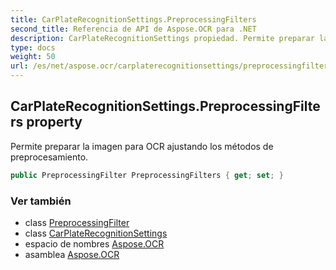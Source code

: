 ```yaml
---
title: CarPlateRecognitionSettings.PreprocessingFilters
second_title: Referencia de API de Aspose.OCR para .NET
description: CarPlateRecognitionSettings propiedad. Permite preparar la imagen para OCR ajustando los métodos de preprocesamiento.
type: docs
weight: 50
url: /es/net/aspose.ocr/carplaterecognitionsettings/preprocessingfilters/
---
```

## CarPlateRecognitionSettings.PreprocessingFilters property

Permite preparar la imagen para OCR ajustando los métodos de preprocesamiento.

```csharp
public PreprocessingFilter PreprocessingFilters { get; set; }
```

### Ver también

* class [PreprocessingFilter](../../../aspose.ocr.models.preprocessingfilters/preprocessingfilter/)
* class [CarPlateRecognitionSettings](../)
* espacio de nombres [Aspose.OCR](../../carplaterecognitionsettings/)
* asamblea [Aspose.OCR](../../../)


